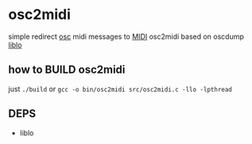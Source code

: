 # osc2midi

simple redirect [osc](https://en.wikipedia.org/wiki/Open_Sound_Control) midi messages to [MIDI](https://en.wikipedia.org/wiki/MIDI)  osc2midi based on oscdump [liblo](https://github.com/radarsat1/liblo)

## how to BUILD osc2midi

just `./build` or `gcc -o bin/osc2midi src/osc2midi.c -llo -lpthread`

## DEPS

* liblo

